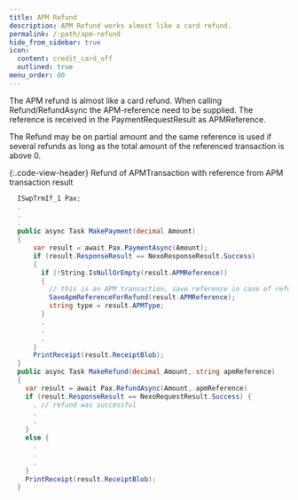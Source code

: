```yaml
---
title: APM Refund
description: APM Refund works almost like a card refund.
permalink: /:path/apm-refund
hide_from_sidebar: true
icon:
  content: credit_card_off
  outlined: true
menu_order: 80
---
```

The APM refund is almost like a card refund. When calling Refund/RefundAsync the APM-reference need to be supplied. The reference is received in the PaymentRequestResult as APMReference.

The Refund may be on partial amount and the same reference is used if several refunds as long as the total amount of the referenced transaction is above 0.

{:.code-view-header}
Refund of APMTransaction with reference from APM transaction result

```c#
  ISwpTrmIf_1 Pax;
  .
  .
  .
  public async Task MakePayment(decimal Amount)
  {
      var result = await Pax.PaymentAsync(Amount);
      if (result.ResponseResult == NexoResponseResult.Success) 
      {
        if (!String.IsNullOrEmpty(result.APMReference)) 
        {
          // this is an APM transaction, save reference in case of refund.
          SaveApmReferenceForRefund(result.APMReference);
          string type = result.APMType;
        }
        .
        .
        .
      }
      PrintReceipt(result.ReceiptBlob);
  }
  public async Task MakeRefund(decimal Amount, string apmReference)
  {
    var result = await Pax.RefundAsync(Amount, apmReference)
    if (result.ResponseResult == NexoRequestResult.Success) {
      . // refund was successful
      .
      .
    }
    else {
      .
      .
      .
    }
    PrintReceipt(result.ReceiptBlob);
  }
```
